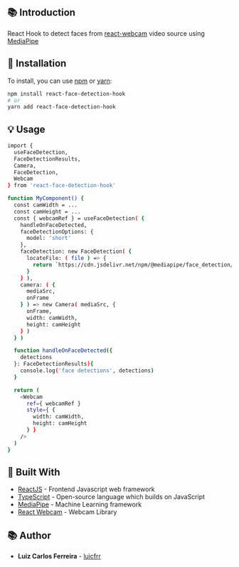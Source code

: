 ## 📚 Introduction

React Hook to detect faces from [react-webcam](https://www.npmjs.com/package/react-webcam) video source using [MediaPipe](https://developers.google.com/mediapipe/)

## 🧰 Installation

To install, you can use [npm](https://npmjs.org/) or [yarn](https://yarnpkg.com):

```sh
npm install react-face-detection-hook
# or
yarn add react-face-detection-hook
```

## 💡 Usage

```sh
import { 
  useFaceDetection,
  FaceDetectionResults,
  Camera,
  FaceDetection,
  Webcam
} from 'react-face-detection-hook'

function MyComponent() {
  const camWidth = ...
  const camHeight = ...
  const { webcamRef } = useFaceDetection( {
    handleOnFaceDetected,
    faceDetectionOptions: {
      model: 'short'
    },
    faceDetection: new FaceDetection( {
      locateFile: ( file ) => {
        return `https://cdn.jsdelivr.net/npm/@mediapipe/face_detection/${ file }`
      }
    } ),
    camera: ( {
      mediaSrc,
      onFrame
    } ) => new Camera( mediaSrc, {
      onFrame,
      width: camWidth,
      height: camHeight
    } )
  } ) 

  function handleOnFaceDetected({ 
    detections
  }: FaceDetectionResults){
    console.log('face detections', detections)
  }

  return (
    <Webcam
      ref={ webcamRef }
      style={ {
        width: camWidth,
        height: camHeight
      } }
    />
  )
}
```

## 👷 Built With

- [ReactJS](https://reactjs.org/) - Frontend Javascript web framework
- [TypeScript](https://www.typescriptlang.org/) - Open-source language which builds on JavaScript
- [MediaPipe](https://developers.google.com/mediapipe/) - Machine Learning framework
- [React Webcam](https://www.npmjs.com/package/react-webcam) - Webcam Library

## 📚 Author

- **Luiz Carlos Ferreira** - [luicfrr](https://github.com/luicfrr)
